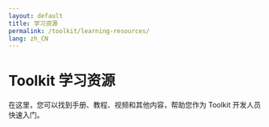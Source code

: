 ```yaml
---
layout: default
title: 学习资源
permalink: /toolkit/learning-resources/
lang: zh_CN
---
```


# Toolkit 学习资源

在这里，您可以找到手册、教程、视频和其他内容，帮助您作为 Toolkit 开发人员快速入门。
